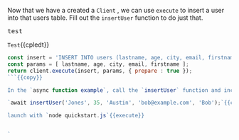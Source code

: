 Now that we have a created a `Client` , we can use `execute` to insert a user into that users table. Fill out the `insertUser` function to do just that.

<pre class="file" data-target="clipboard">test</pre>

`Test`{{cpledt}}

```js
const insert = 'INSERT INTO users (lastname, age, city, email, firstname) VALUES (?,?,?,?,?)';
const params = [ lastname, age, city, email, firstname ];
return client.execute(insert, params, { prepare : true });
```{{copy}}

In the `async function example`, call the `insertUser` function and include some user inputs.

`await insertUser('Jones', 35, 'Austin', 'bob@example.com', 'Bob');`{{copy}}

launch with `node quickstart.js`{{execute}}


`
